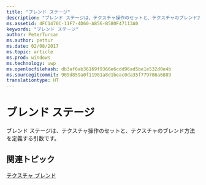 ```yaml
---
title: "ブレンド ステージ"
description: "ブレンド ステージは、テクスチャ操作のセットと、テクスチャのブレンド方法を定義する引数です。"
ms.assetid: 4FC1470C-11F7-4D60-A856-B580F47113A0
keywords: "ブレンド ステージ"
author: PeterTurcan
ms.author: pettur
ms.date: 02/08/2017
ms.topic: article
ms.prod: windows
ms.technology: uwp
ms.openlocfilehash: db3af6ab36169f9366e6cdd96ad5be1e532d0e4b
ms.sourcegitcommit: 909d859a0f11981a8d1beac0da35f779786a6889
translationtype: HT
---
```

# <a name="blending-stages"></a>ブレンド ステージ


ブレンド ステージは、テクスチャ操作のセットと、テクスチャのブレンド方法を定義する引数です。

## <a name="span-idrelated-topicsspanrelated-topics"></a><span id="related-topics"></span>関連トピック


[テクスチャ ブレンド](texture-blending.md)

 

 




